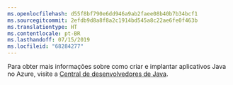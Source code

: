```yaml
---
ms.openlocfilehash: d55f8bf790e6dd946a9ab2faee08b40b7b34bcf1
ms.sourcegitcommit: 2efdb9d8a8f8a2c1914bd545a8c22ae6fe0f463b
ms.translationtype: HT
ms.contentlocale: pt-BR
ms.lasthandoff: 07/15/2019
ms.locfileid: "68284277"
---
```

Para obter mais informações sobre como criar e implantar aplicativos Java no Azure, visite a [Central de desenvolvedores de Java](https://docs.microsoft.com/java/api).
